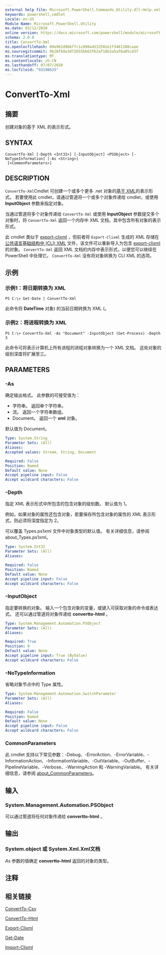 ```yaml
---
external help file: Microsoft.PowerShell.Commands.Utility.dll-Help.xml
keywords: powershell,cmdlet
Locale: en-US
Module Name: Microsoft.PowerShell.Utility
ms.date: 03/12/2020
online version: https://docs.microsoft.com/powershell/module/microsoft.powershell.utility/convertto-xml?view=powershell-6&WT.mc_id=ps-gethelp
schema: 2.0.0
title: ConvertTo-Xml
ms.openlocfilehash: 09e962d96bffc1c890a4532502e1f3461180caae
ms.sourcegitcommit: 9b28fb9a3d72655bb63f62af18b3a5af6a05cd3f
ms.translationtype: MT
ms.contentlocale: zh-CN
ms.lasthandoff: 07/07/2020
ms.locfileid: "93198625"
---
```

# ConvertTo-Xml

## 摘要
创建对象的基于 XML 的表示形式。

## SYNTAX

```
ConvertTo-Xml [-Depth <Int32>] [-InputObject] <PSObject> [-NoTypeInformation] [-As <String>]
 [<CommonParameters>]
```

## DESCRIPTION

`ConvertTo-Xml`Cmdlet 可创建一个或多个更多 .net 对象的[基于 XML](/dotnet/api/system.xml.xmldocument)的表示形式。 若要使用此 cmdlet，请通过管道将一个或多个对象传递给 cmdlet，或使用 **InputObject** 参数来指定对象。

当通过管道将多个对象传递给 `ConvertTo-Xml` 或使用 **InputObject** 参数提交多个对象时，将 `ConvertTo-Xml` 返回一个内存中 XML 文档，其中包含所有对象的表示形式。

此 cmdlet 类似于 [export-clixml](./Export-Clixml.md) ，但前者将 `Export-Clixml` 生成的 XML 存储在 [公共语言基础结构中 (CLI) XML](https://www.ecma-international.org/publications/standards/Ecma-335.htm) 文件，该文件可以重新导入为包含 [export-clixml](./Import-Clixml.md)的对象。 `ConvertTo-Xml` 返回 XML 文档的内存中表示形式，以便您可以继续在 PowerShell 中处理它。 `ConvertTo-Xml` 没有将对象转换为 CLI XML 的选项。

## 示例

### 示例1：将日期转换为 XML

```
PS C:\> Get-Date | ConvertTo-Xml
```

此命令将 **DateTime** 对象) 的当前日期转换为 XML (。

### 示例2：将进程转换为 XML

```
PS C:\> ConvertTo-Xml -As "Document" -InputObject (Get-Process) -Depth 3
```

此命令可将表示计算机上所有进程的进程对象转换为一个 XML 文档。 这些对象的级别深度将扩展至三。

## PARAMETERS

### -As

确定输出格式。
此参数的可接受值为：

- 字符串。
返回单个字符串。
- 流。
返回一个字符串数组。
- Document。
返回一个 **xml** 对象。

默认值为 Document。

```yaml
Type: System.String
Parameter Sets: (All)
Aliases:
Accepted values: Stream, String, Document

Required: False
Position: Named
Default value: None
Accept pipeline input: False
Accept wildcard characters: False
```

### -Depth

指定 XML 表示形式中所包含的包含对象的级别数。 默认值为 1。

例如，如果对象的属性还包含对象，若要保存所包含对象的属性的 XML 表示形式，则必须将深度指定为 2。

可以覆盖 Types.ps1xml 文件中对象类型的默认值。 有关详细信息，请参阅 about_Types.ps1xml。

```yaml
Type: System.Int32
Parameter Sets: (All)
Aliases:

Required: False
Position: Named
Default value: None
Accept pipeline input: False
Accept wildcard characters: False
```

### -InputObject

指定要转换的对象。 输入一个包含对象的变量，或键入可获取对象的命令或表达式。 还可以通过管道将对象传递给 **convertto-html** 。

```yaml
Type: System.Management.Automation.PSObject
Parameter Sets: (All)
Aliases:

Required: True
Position: 0
Default value: None
Accept pipeline input: True (ByValue)
Accept wildcard characters: False
```

### -NoTypeInformation

省略对象节点中的 Type 属性。

```yaml
Type: System.Management.Automation.SwitchParameter
Parameter Sets: (All)
Aliases:

Required: False
Position: Named
Default value: None
Accept pipeline input: False
Accept wildcard characters: False
```

### CommonParameters

此 cmdlet 支持以下常见参数：-Debug、-ErrorAction、-ErrorVariable、-InformationAction、-InformationVariable、-OutVariable、-OutBuffer、-PipelineVariable、-Verbose、-WarningAction 和 -WarningVariable。 有关详细信息，请参阅 [about_CommonParameters](https://go.microsoft.com/fwlink/?LinkID=113216)。

## 输入

### System.Management.Automation.PSObject

可以通过管道将任何对象传递给 **convertto-html** 。

## 输出

### System.object 或 System.Xml.Xml文档

*As* 参数的值确定 **convertto-html** 返回的对象的类型。

## 注释

## 相关链接

[ConvertTo-Csv](ConvertTo-Csv.md)

[ConvertTo-Html](ConvertTo-Html.md)

[Export-Clixml](Export-Clixml.md)

[Get-Date](Get-Date.md)

[Import-Clixml](Import-Clixml.md)
